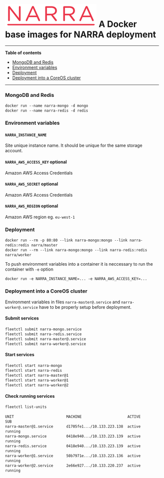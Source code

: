 ![narra logo](narra.png)
A Docker base images for NARRA deployment
=========================================

---------------------------------------

**Table of contents**

 * [MongoDB and Redis](#mongodb_and_redis)
 * [Environment variables](#environment)
 * [Deployment](#deployment)
 * [Deployment into a CoreOS cluster](#deployment_coreos)
 
---------------------------------------

<a name="mongodb_and_redis"></a>
### MongoDB and Redis

    docker run --name narra-mongo -d mongo
    docker run --name narra-redis -d redis

<a name="environment"></a>
### Environment variables

#### `NARRA_INSTANCE_NAME`

Site unique instance name. It should be unique for the same storage account.

#### `NARRA_AWS_ACCESS_KEY` optional

Amazon AWS Access Credentials

#### `NARRA_AWS_SECRET` optional

Amazon AWS Access Credentials

#### `NARRA_AWS_REGION` optional

Amazon AWS region eg. `eu-west-1`

<a name="deployment"></a>
### Deployment

    docker run --rm -p 80:80 --link narra-mongo:mongo --link narra-redis:redis narra/master
    docker run --rm --link narra-mongo:mongo --link narra-redis:redis narra/worker
    
To push environment variables into a container it is neccessary to run the container with `-e` option

    docker run -e NARRA_INSTANCE_NAME=... -e NARRA_AWS_ACCESS_KEY=...
    
<a name="deployment_coreos"></a>    
### Deployment into a CoreOS cluster

Environment variables in files `narra-master@.service` and `narra-worker@.service` have to be properly setup before deployment.

#### Submit services

	fleetctl submit narra-mongo.service
	fleetctl submit narra-redis.service
	fleetctl submit narra-master@.service
	fleetctl submit narra-worker@.service

#### Start services

	fleetctl start narra-mongo
	fleetctl start narra-redis
	fleetctl start narra-master@1
	fleetctl start narra-worker@1
	fleetctl start narra-worker@2

#### Check running services
```
fleetctl list-units

UNIT 						MACHINE						ACTIVE		SUB
narra-master@1.service		d1705fe1.../10.133.223.138	active		running
narra-mongo.service			0418e940.../10.133.223.139	active		running
narra-redis.service			0418e940.../10.133.223.139	active		running
narra-worker@1.service		50b7971e.../10.133.223.136	active		running
narra-worker@2.service		2e66e927.../10.133.220.237	active 		running
```